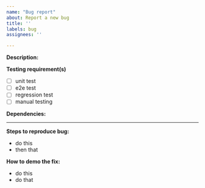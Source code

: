 ```yaml
---
name: "Bug report"
about: Report a new bug
title: ''
labels: bug
assignees: ''

---
```

<!-- Things to consider when filing a bug:
<!-- -------------------------------------
<!-- Write a clear enough description of the bug for everyone to understand why it is an issue
<!-- Include the testing requirements we demand for this issue, if any
<!-- Are there dependencies that need to be done before this can be dealt with?
<!-- Write reproduction steps as specific as possible to avoid misintepretation
<!-- Write demo steps as specific as possible to avoid misintepretation
<!-- ------------------------------------- -->

**Description:**


**Testing requirement(s)**
- [ ] unit test
- [ ] e2e test
- [ ] regression test
- [ ] manual testing

**Dependencies:**


---

**Steps to reproduce bug:**
- do this
- then that

**How to demo the fix:**
- do this
- do that
